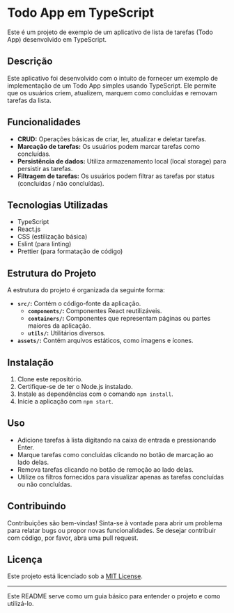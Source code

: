 # Todo App em TypeScript

Este é um projeto de exemplo de um aplicativo de lista de tarefas (Todo App) desenvolvido em TypeScript.

## Descrição

Este aplicativo foi desenvolvido com o intuito de fornecer um exemplo de implementação de um Todo App simples usando TypeScript. Ele permite que os usuários criem, atualizem, marquem como concluídas e removam tarefas da lista.

## Funcionalidades

- **CRUD:** Operações básicas de criar, ler, atualizar e deletar tarefas.
- **Marcação de tarefas:** Os usuários podem marcar tarefas como concluídas.
- **Persistência de dados:** Utiliza armazenamento local (local storage) para persistir as tarefas.
- **Filtragem de tarefas:** Os usuários podem filtrar as tarefas por status (concluídas / não concluídas).

## Tecnologias Utilizadas

- TypeScript
- React.js
- CSS (estilização básica)
- Eslint (para linting)
- Prettier (para formatação de código)

## Estrutura do Projeto

A estrutura do projeto é organizada da seguinte forma:

- **`src/`:** Contém o código-fonte da aplicação.
  - **`components/`:** Componentes React reutilizáveis.
  - **`containers/`:** Componentes que representam páginas ou partes maiores da aplicação.
  - **`utils/`:** Utilitários diversos.
- **`assets/`:** Contém arquivos estáticos, como imagens e ícones.

## Instalação

1. Clone este repositório.
2. Certifique-se de ter o Node.js instalado.
3. Instale as dependências com o comando `npm install`.
4. Inicie a aplicação com `npm start`.

## Uso

- Adicione tarefas à lista digitando na caixa de entrada e pressionando Enter.
- Marque tarefas como concluídas clicando no botão de marcação ao lado delas.
- Remova tarefas clicando no botão de remoção ao lado delas.
- Utilize os filtros fornecidos para visualizar apenas as tarefas concluídas ou não concluídas.

## Contribuindo

Contribuições são bem-vindas! Sinta-se à vontade para abrir um problema para relatar bugs ou propor novas funcionalidades. Se desejar contribuir com código, por favor, abra uma pull request.

## Licença

Este projeto está licenciado sob a [MIT License](LICENSE).

---

Este README serve como um guia básico para entender o projeto e como utilizá-lo.
